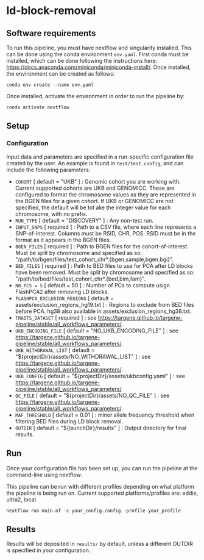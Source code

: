 # ld-block-removal

## Software requirements
To run this pipeline, you must have nextflow and singularity installed. This can be done using the conda environment `env.yaml`. First conda must be installed, which can be done following the instructions here: https://docs.anaconda.com/miniconda/miniconda-install/. Once installed, the environment can be created as follows:

```
conda env create --name env.yaml
```

Once installed, activate the environment in order to run the pipeline by:

```
conda activate nextflow
```

## Setup

### Configuration
Input data and parameters are specified in a run-specific configuration file created by the user. An example is found in `test/test.config`, and can include the following parameters:
* `COHORT` [ default = "UKB" ] : Genomic cohort you are working with. Current supported cohorts are UKB and GENOMICC. These are configured to format the chromosome values as they are represented in the BGEN files for a given cohort. If UKB or GENOMICC are not specified, the default will be tot ake the integer value for each chromosome, with no prefix.
* `RUN_TYPE` [ default = "DISCOVERY" ] : Any non-test run.
* `INPUT_SNPS` [ required ] : Path to a CSV file, where each line represents a SNP-of-interest. Columns must be RSID, CHR, POS. RSID must be in the format as it appears in the BGEN files. 
* `BGEN_FILES` [ required ] : Path to BGEN files for the cohort-of-interest. Must be split by chromosome and specified as so: "/path/to/bgen/files/test_cohort_chr*.{bgen,sample,bgen.bgi}".
* `BED_FILES` [ required ] : Path to BED files to use for PCA after LD blocks have been removed. Must be split by chromosome and specified as so: "/path/to/bed/files/test_cohort_chr*.{bed,bim,fam}".
* `NB_PCS = 5` [ default = 50 ] : Number of PCs to compute usign FlashPCA2 after removing LD blocks. 
* `FLASHPCA_EXCLUSION_REGIONS` [ default = assets/exclusion_regions_hg19.txt ] : Regions to exclude from BED files before PCA. hg38 also available in assets/exclusion_regions_hg38.txt.
* `TRAITS_DATASET` [ required ] : see https://targene.github.io/targene-pipeline/stable/all_workflows_parameters/.
* `UKB_ENCODING_FILE` [ default = "NO_UKB_ENCODING_FILE" ] : see https://targene.github.io/targene-pipeline/stable/all_workflows_parameters/.
* `UKB_WITHDRAWAL_LIST` [ default = "${projectDir}/assets/NO_WITHDRAWAL_LIST" ] : see https://targene.github.io/targene-pipeline/stable/all_workflows_parameters/.
* `UKB_CONFIG` [ default = "${projectDir}/assets/ukbconfig.yaml" ] : see https://targene.github.io/targene-pipeline/stable/all_workflows_parameters/.
* `QC_FILE` [ default = "${projectDir}/assets/NO_QC_FILE" ] : see https://targene.github.io/targene-pipeline/stable/all_workflows_parameters/.
* `MAF_THRESHOLD` [ default = 0.01 ] : minor allele frequency threshold when filtering BED files during LD block removal.
* `OUTDIR` [ default = "${launchDir}/results" ] : Output directory for final results. 

## Run
Once your configuration file has been set up, you can run the pipeline at the command-line using nextflow.

This pipeline can be run with different profiles depending on what platform the pipeline is being run on. Current supported platforms/profiles are: eddie, ultra2, local. 

```
nextflow run main.nf -c your_config.config -profile your_profile
```

## Results
Results will be deposited in `results/` by default, unless a different OUTDIR is specified in your configuration.
